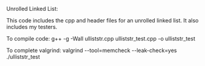 Unrolled Linked List:

This code includes the cpp and header files for an unrolled linked list.
It also includes my testers.

To compile code:
 g++ -g -Wall ulliststr.cpp ulliststr_test.cpp -o ulliststr_test

To complete valgrind:
 valgrind --tool=memcheck --leak-check=yes ./ulliststr_test
